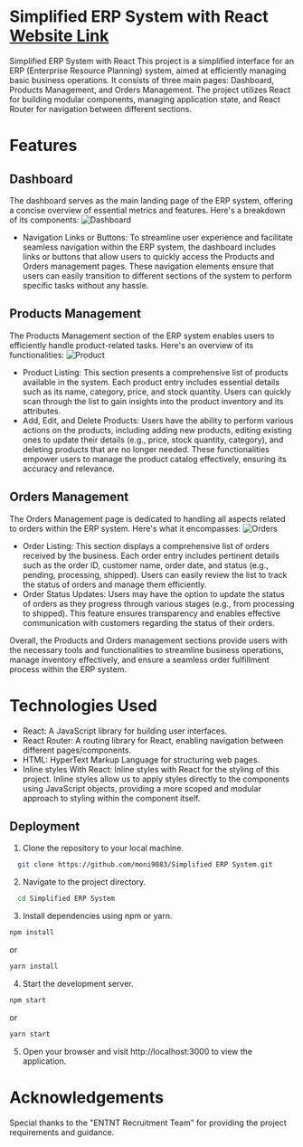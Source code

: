 
# Simplified ERP System with React [Website Link](https://erp-system-monisankar-mula.netlify.app/)

Simplified ERP System with React
This project is a simplified interface for an ERP (Enterprise Resource Planning) system, aimed at efficiently managing basic business operations. It consists of three main pages: Dashboard, Products Management, and Orders Management. The project utilizes React for building modular components, managing application state, and React Router for navigation between different sections.

# Features

## Dashboard
The dashboard serves as the main landing page of the ERP system, offering a concise overview of essential metrics and features. Here's a breakdown of its components:
![Dashboard](https://github.com/moni9083/Simplified-ERP-System/assets/86844595/27e448ef-6bd8-4da4-8cd4-c6cd3866d488)

   - Navigation Links or Buttons: To streamline user experience and facilitate seamless navigation within the ERP system, the dashboard includes links or buttons that allow users to quickly access the Products and Orders management pages. These navigation elements ensure that users can easily transition to different sections of the system to perform specific tasks without any hassle.
## Products Management
The Products Management section of the ERP system enables users to efficiently handle product-related tasks. Here's an overview of its functionalities:
![Product](https://github.com/moni9083/Simplified-ERP-System/assets/86844595/e46a69aa-7826-4ad4-8d4b-e09cfa17e815)

   - Product Listing: This section presents a comprehensive list of products available in the system. Each product entry includes essential details such as its name, category, price, and stock quantity. Users can quickly scan through the list to gain insights into the product inventory and its attributes.
   - Add, Edit, and Delete Products: Users have the ability to perform various actions on the products, including adding new products, editing existing ones to update their details (e.g., price, stock quantity, category), and deleting products that are no longer needed. These functionalities empower users to manage the product catalog effectively, ensuring its accuracy and relevance.
## Orders Management
The Orders Management page is dedicated to handling all        aspects related to orders within the ERP system. Here's what it encompasses:
![Orders](https://github.com/moni9083/Simplified-ERP-System/assets/86844595/4714e6bd-d190-456e-b9cd-31b303ee56b2)

   - Order Listing: This section displays a comprehensive list of orders received by the business. Each order entry includes pertinent details such as the order ID, customer name, order date, and status (e.g., pending, processing, shipped). Users can easily review the list to track the status of orders and manage them efficiently.
  - Order Status Updates: Users may have the option to update the status of orders as they progress through various stages (e.g., from processing to shipped). This feature ensures transparency and enables effective communication with customers regarding the status of their orders.

Overall, the Products and Orders management sections provide users with the necessary tools and functionalities to streamline business operations, manage inventory effectively, and ensure a seamless order fulfillment process within the ERP system.
# Technologies Used

- React: A JavaScript library for building user interfaces.
- React Router: A routing library for React, enabling navigation between different pages/components.
- HTML: HyperText Markup Language for structuring web pages.
- Inline styles With React: Inline styles with React for the styling of this project. Inline styles allow us to apply styles directly to the components using JavaScript objects, providing a more scoped and modular approach to styling within the component itself.
## Deployment

1. Clone the repository to your local machine.

```bash
  git clone https://github.com/moni9083/Simplified ERP System.git

```
2. Navigate to the project directory.

```bash
  cd Simplified ERP System

```
3. Install dependencies using npm or yarn.

```bash
npm install

```
or

```bash
yarn install

```
4. Start the development server.

```bash
npm start

```
or

```bash
yarn start

```

5. Open your browser and visit http://localhost:3000 to view the application.


# Acknowledgements

Special thanks to the "ENTNT Recruitment Team" for providing the project requirements and guidance.

